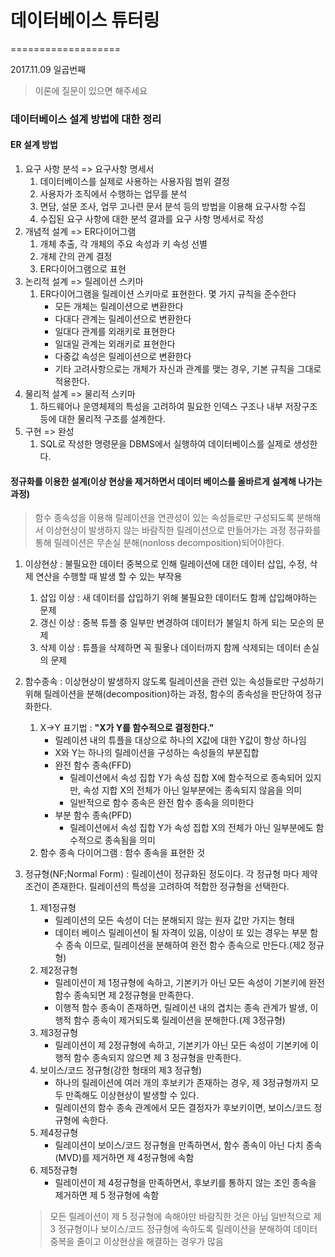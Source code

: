 # 데이터베이스 튜터링
===================

2017.11.09 일곱번째

> 이론에 질문이 있으면 해주세요



### 데이터베이스 설계 방법에 대한 정리

#### ER 설계 방법
1. 요구 사항 분석 => 요구사항 명세서
    1. 데이터베이스를 실제로 사용하는 사용자읨 범위 결정
    2. 사용자가 조직에서 수행하는 업무를 분석
    3. 면담, 설문 조사, 업무 고나련 문서 분석 등의 방법을 이용해 요구사항 수집
    4. 수집된 요구 사항에 대한 분석 결과를 요구 사항 명세서로 작성
2. 개념적 설계 => ER다이어그램
    1. 개체 추출, 각 개체의 주요 속성과 키 속성 선별
    2. 개체 간의 관계 결정
    3. ER다이어그램으로 표현
3. 논리적 설계 => 릴레이션 스키마
    1. ER다이어그램을 릴레이션 스키마로 표현한다. 몇 가지 규칙을 준수한다
        - 모든 개체는 릴레이션으로 변환한다
        - 다대다 관계는 릴레이션으로 변환한다
        - 일대다 관계를 외래키로 표현한다
        - 일대일 관계는 외래키로 표현한다
        - 다중값 속성은 릴레이션으로 변환한다
        - 기타 고려사항으로는 개체가 자신과 관계를 맺는 경우, 기본 규칙을 그대로 적용한다.
4. 물리적 설계 => 물리적 스키마
    1. 하드웨어나 운영체제의 특성을 고려하여 필요한 인덱스 구조나 내부 저장구조 등에 대한 물리적 구조를 설계한다.
5. 구현 => 완성
    1. SQL로 작성한 명령문을 DBMS에서 실행하여 데이터베이스를 실제로 생성한다.


#### 정규화를 이용한 설계(이상 현상을 제거하면서 데이터 베이스를 올바르게 설계해 나가는 과정)

> 함수 종속성을 이용해 릴레이션을 연관성이 있는 속성들로만 구성되도록 분해해서 이상현상이 발생하지 않는 바람직한 릴레이션으로 만들어가는 과정
> 정규화를 통해 릴레이션은 무손실 분해(nonloss decomposition)되어야한다.

1. 이상현상 : 불필요한 데이터 중복으로 인해 릴레이션에 대한 데이터 삽입, 수정, 삭제 연산을 수행할 때 발생 할 수 있는 부작용
    1. 삽입 이상 : 새 데이터를 삽입하기 위해 불필요한 데이터도 함께 삽입해야하는 문제
    2. 갱신 이상 : 중복 튜플 중 일부만 변경하여 데이터가 불일치 하게 되는 모순의 문제
    3. 삭제 이상 : 튜플을 삭제하면 꼭 필욯나 데이터까지 함께 삭제되는 데이터 손실의 문제
2. 함수종속 : 이상현상이 발생하지 않도록 릴레이션을 관련 있는 속성들로만 구성하기 위해 릴레이션을 분해(decomposition)하는 과정, 함수의 종속성을 판단하여 정규화한다.
    1. X->Y 표기법 : **"X가 Y를 함수적으로 결정한다."**
        - 릴레이션 내의 튜플을 대상으로 하나의 X값에 대한 Y값이 항상 하나임
        - X와 Y는 하나의 릴레이션을 구성하는 속성들의 부분집합
        - 완전 함수 종속(FFD)
            - 릴레이션에서 속성 집합 Y가 속성 집합 X에 함수적으로 종속되어 있지만, 속성 지합 X의 전체가 아닌 일부분에는 종속되지 않음을 의미
            - 일반적으로 함수 종속은 완전 함수 종속을 의미한다
        - 부분 함수 종속(PFD)
            - 릴레이션에서 속성 집합 Y가 속성 집합 X의 전체가 아닌 일부분에도 함수적으로 종속됨을 의미
    2. 함수 종속 다이어그램 : 함수 종속을 표현한 것
3. 정규형(NF;Normal Form) : 릴레이션이 정규화된 정도이다. 각 정규형 마다 제약 조건이 존재한다. 릴레이션의 특성을 고려하여 적합한 정규형을 선택한다.
    1. 제1정규형
        - 릴레이션의 모든 속성이 더는 분해되지 않는 원자 값만 가지는 형태
        - 데이터 베이스 릴레이션이 될 자격이 있음, 이상이 또 있는 경우는 부분 함수 종속 이므로, 릴레이션을 분해하여 완전 함수 종속으로 만든다.(제2 정규형)
    2. 제2정규형
        - 릴레이션이 제 1정규형에 속하고, 기본키가 아닌 모든 속성이 기본키에 완전 함수 종속되면 제 2정규형을 만족한다.
        - 이행적 함수 종속이 존재하면, 릴레이션 내의 겹치는 종속 관계가 발생, 이행적 함수 종속이 제거되도록 릴레이션을 분해한다.(제 3정규형)
    3. 제3정규형
        - 릴레이션이 제 2정규형에 속하고, 기본키가 아닌 모든 속성이 기본키에 이행적 함수 종속되지 않으면 제 3 정규형을 만족한다.
    4. 보이스/코드 정규형(강한 형태의 제3 정규형)
        - 하나의 릴레이션에 여러 개의 후보키가 존재하는 경우, 제 3정규형까지 모두 만족해도 이상현상이 발생할 수 있다.
        - 릴레이션의 함수 종속 관계에서 모든 결정자가 후보키이면, 보이스/코드 정규형에 속한다.
    5. 제4정규형
        - 릴레이션이 보이스/코드 정규형을 만족하면서, 함수 종속이 아닌 다치 종속(MVD)를 제거하면 제 4정규형에 속함
    6. 제5정규형
        - 릴레이션이 제 4정규형을 만족하면서, 후보키를 통하지 않는 조인 종속을 제거하면 제 5 정규형에 속함

    > 모든 릴레이션이 제 5 정규형에 속해야만 바람직한 것은 아님
    > 일반적으로 제 3 정규형이나 보이스/코드 정규형에 속하도록 릴레이션을 분해하여 데이터 중복을 줄이고 이상현상을 해결하는 경우가 많음
